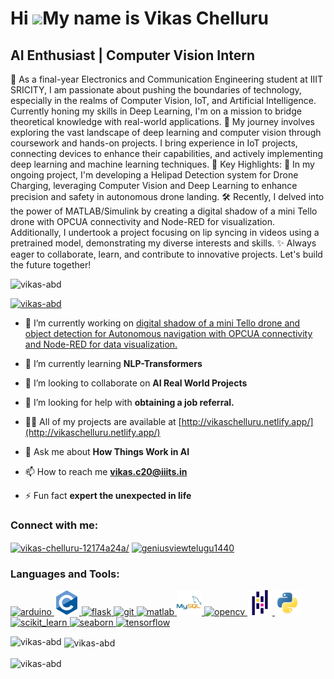 Hi ![](https://user-images.githubusercontent.com/18350557/176309783-0785949b-9127-417c-8b55-ab5a4333674e.gif)My name is Vikas Chelluru
======================================================================================================================================

AI Enthusiast | Computer Vision Intern
--------------------------------------

🚀 As a final-year Electronics and Communication Engineering student at IIIT SRICITY, I am passionate about pushing the boundaries of technology, especially in the realms of Computer Vision, IoT, and Artificial Intelligence. Currently honing my skills in Deep Learning, I'm on a mission to bridge theoretical knowledge with real-world applications. 🤖 My journey involves exploring the vast landscape of deep learning and computer vision through coursework and hands-on projects. I bring experience in IoT projects, connecting devices to enhance their capabilities, and actively implementing deep learning and machine learning techniques. 🌟 Key Highlights: 🔧 In my ongoing project, I'm developing a Helipad Detection system for Drone Charging, leveraging Computer Vision and Deep Learning to enhance precision and safety in autonomous drone landing. 🛠️ Recently, I delved into the power of MATLAB/Simulink by creating a digital shadow of a mini Tello drone with OPCUA connectivity and Node-RED for visualization. Additionally, I undertook a project focusing on lip syncing in videos using a pretrained model, demonstrating my diverse interests and skills. ✨ Always eager to collaborate, learn, and contribute to innovative projects. Let's build the future together!

<p align="left"> <img src="https://komarev.com/ghpvc/?username=vikas-abd&label=Profile%20views&color=0e75b6&style=flat" alt="vikas-abd" /> </p>

<p align="left"> <a href="https://github.com/ryo-ma/github-profile-trophy"><img src="https://github-profile-trophy.vercel.app/?username=vikas-abd" alt="vikas-abd" /></a> </p>

- 🔭 I’m currently working on [digital shadow of a mini Tello drone and object detection for Autonomous navigation with OPCUA connectivity and Node-RED for data visualization.](http://github.com/Vikas-ABD/tello_drone_controlled_and_simulation_objectdetection_using_simulink.git)

- 🌱 I’m currently learning **NLP-Transformers**

- 👯 I’m looking to collaborate on **AI Real World Projects**

- 🤝 I’m looking for help with **obtaining a job referral.**

- 👨‍💻 All of my projects are available at [http://vikaschelluru.netlify.app/](http://vikaschelluru.netlify.app/)

- 💬 Ask me about **How Things Work in AI**

- 📫 How to reach me **vikas.c20@iiits.in**

- ⚡ Fun fact **expert the unexpected in life**

<h3 align="left">Connect with me:</h3>
<p align="left">
<a href="https://linkedin.com/in/vikas-chelluru-12174a24a/" target="blank"><img align="center" src="https://raw.githubusercontent.com/rahuldkjain/github-profile-readme-generator/master/src/images/icons/Social/linked-in-alt.svg" alt="vikas-chelluru-12174a24a/" height="30" width="40" /></a>
<a href="https://www.youtube.com/c/geniusviewtelugu1440" target="blank"><img align="center" src="https://raw.githubusercontent.com/rahuldkjain/github-profile-readme-generator/master/src/images/icons/Social/youtube.svg" alt="geniusviewtelugu1440" height="30" width="40" /></a>
</p>

<h3 align="left">Languages and Tools:</h3>
<p align="left"> <a href="https://www.arduino.cc/" target="_blank" rel="noreferrer"> <img src="https://cdn.worldvectorlogo.com/logos/arduino-1.svg" alt="arduino" width="40" height="40"/> </a> <a href="https://www.cprogramming.com/" target="_blank" rel="noreferrer"> <img src="https://raw.githubusercontent.com/devicons/devicon/master/icons/c/c-original.svg" alt="c" width="40" height="40"/> </a> <a href="https://flask.palletsprojects.com/" target="_blank" rel="noreferrer"> <img src="https://www.vectorlogo.zone/logos/pocoo_flask/pocoo_flask-icon.svg" alt="flask" width="40" height="40"/> </a> <a href="https://git-scm.com/" target="_blank" rel="noreferrer"> <img src="https://www.vectorlogo.zone/logos/git-scm/git-scm-icon.svg" alt="git" width="40" height="40"/> </a> <a href="https://www.mathworks.com/" target="_blank" rel="noreferrer"> <img src="https://upload.wikimedia.org/wikipedia/commons/2/21/Matlab_Logo.png" alt="matlab" width="40" height="40"/> </a> <a href="https://www.mysql.com/" target="_blank" rel="noreferrer"> <img src="https://raw.githubusercontent.com/devicons/devicon/master/icons/mysql/mysql-original-wordmark.svg" alt="mysql" width="40" height="40"/> </a> <a href="https://opencv.org/" target="_blank" rel="noreferrer"> <img src="https://www.vectorlogo.zone/logos/opencv/opencv-icon.svg" alt="opencv" width="40" height="40"/> </a> <a href="https://pandas.pydata.org/" target="_blank" rel="noreferrer"> <img src="https://raw.githubusercontent.com/devicons/devicon/2ae2a900d2f041da66e950e4d48052658d850630/icons/pandas/pandas-original.svg" alt="pandas" width="40" height="40"/> </a> <a href="https://www.python.org" target="_blank" rel="noreferrer"> <img src="https://raw.githubusercontent.com/devicons/devicon/master/icons/python/python-original.svg" alt="python" width="40" height="40"/> </a> <a href="https://scikit-learn.org/" target="_blank" rel="noreferrer"> <img src="https://upload.wikimedia.org/wikipedia/commons/0/05/Scikit_learn_logo_small.svg" alt="scikit_learn" width="40" height="40"/> </a> <a href="https://seaborn.pydata.org/" target="_blank" rel="noreferrer"> <img src="https://seaborn.pydata.org/_images/logo-mark-lightbg.svg" alt="seaborn" width="40" height="40"/> </a> <a href="https://www.tensorflow.org" target="_blank" rel="noreferrer"> <img src="https://www.vectorlogo.zone/logos/tensorflow/tensorflow-icon.svg" alt="tensorflow" width="40" height="40"/> </a> </p>

<p><img align="left" src="https://github-readme-stats.vercel.app/api/top-langs?username=vikas-abd&show_icons=true&locale=en&layout=compact" alt="vikas-abd" /></p>

<p>&nbsp;<img align="center" src="https://github-readme-stats.vercel.app/api?username=vikas-abd&show_icons=true&locale=en" alt="vikas-abd" /></p>

<p><img align="center" src="https://github-readme-streak-stats.herokuapp.com/?user=vikas-abd&" alt="vikas-abd" /></p>
